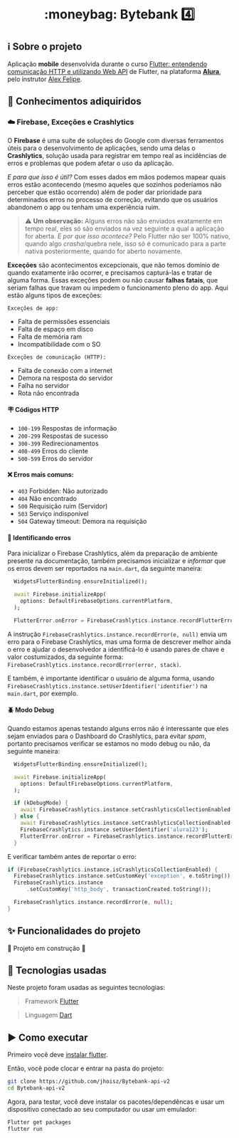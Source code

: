 <h1 align="center"> :moneybag: Bytebank 4️⃣  </h1>

## ℹ️ Sobre o projeto

Aplicação **mobile** desenvolvida durante o curso [Flutter: entendendo comunicação HTTP e utilizando Web API](https://cursos.alura.com.br/course/flutter-comunicacao-http) de Flutter, na plataforma **[Alura](https://www.alura.com.br/)**, pelo instrutor [Alex Felipe](https://cursos.alura.com.br/user/alexfelipe).

## :ledger: Conhecimentos adiquiridos

### ☁️ Firebase, Exceções e Crashlytics

O **Firebase** é uma suíte de soluções do Google com diversas ferramentos úteis para o desenvolvimento de aplicações, sendo uma delas o **Crashlytics**, solução usada para registrar em tempo real as incidências de erros e problemas que podem afetar o uso da aplicação.

_E para que isso é útil?_ Com esses dados em mãos podemos mapear quais erros estão acontecendo (mesmo aqueles que sozinhos poderíamos não perceber que estão ocorrendo) além de poder dar prioridade para determinados erros no processo de correção, evitando que os usuários abandonem o app ou tenham uma experiência ruim.

> ⚠️ **Um observação:** Alguns erros não são enviados exatamente em tempo real, eles só são enviados na vez seguinte a qual a aplicação for aberta. _E por que isso acontece?_ Pelo Flutter não ser 100% nativo, quando algo _crasha_/quebra nele, isso só é comunicado para a parte nativa posteriormente, quando for aberto novamente.

**Exceções** são acontecimentos excepcionais, que não temos domínio de quando exatamente irão ocorrer, e precisamos capturá-las e tratar de alguma forma. Essas exceções podem ou não causar **falhas fatais**, que seriam falhas que travam ou impedem o funcionamento pleno do app. Aqui estão alguns tipos de exceções:

`Exceções de app:`

- Falta de permissões essenciais
- Falta de espaço em disco
- Falta de memória ram
- Incompatibilidade com o SO

`Èxceções de comunicação (HTTP):`

- Falta de conexão com a internet
- Demora na resposta do servidor
- Falha no servidor
- Rota não encontrada

#### 🪧 Códigos HTTP

- `100-199` Respostas de informação
- `200-299` Respostas de sucesso
- `300-399` Redirecionamentos
- `400-499` Erros do cliente
- `500-599` Erros do servidor

#### ❌ Erros mais comuns:

- `403` Forbidden: Não autorizado
- `404` Não encontrado
- `500` Requisição ruim (Servidor)
- `503` Serviço indisponível
- `504` Gateway timeout: Demora na requisição

#### 🔎 **Identificando erros**

Para inicializar o Firebase Crashlytics, além da preparação de ambiente presente na documentação, também precisamos inicializar e _informar_ que os erros devem ser reportados na `main.dart`, da seguinte maneira:

```dart
  WidgetsFlutterBinding.ensureInitialized();

  await Firebase.initializeApp(
    options: DefaultFirebaseOptions.currentPlatform,
  );

  FlutterError.onError = FirebaseCrashlytics.instance.recordFlutterError;
```

A instrução `FirebaseCrashlytics.instance.recordError(e, null)` envia um erro para o Firebase Crashlytics, mas uma forma de descrever melhor ainda o erro e ajudar o desenvolvedor a identificá-lo é usando pares de chave e valor costumizados, da seguinte forma: `FirebaseCrashlytics.instance.recordError(error, stack)`.

E também, é importante identificar o usuário de alguma forma, usando `FirebaseCrashlytics.instance.setUserIdentifier('identifier')` na `main.dart`, por exemplo.

#### 🪲 **Modo Debug**

Quando estamos apenas testando alguns erros não é interessante que eles sejam enviados para o Dashboard do Crashlytics, para evitar _spam_, portanto precisamos verificar se estamos no modo debug ou não, da seguinte maneira:

```dart
  WidgetsFlutterBinding.ensureInitialized();

  await Firebase.initializeApp(
    options: DefaultFirebaseOptions.currentPlatform,
  );

  if (kDebugMode) {
    await FirebaseCrashlytics.instance.setCrashlyticsCollectionEnabled(false);
  } else {
    await FirebaseCrashlytics.instance.setCrashlyticsCollectionEnabled(true);
    FirebaseCrashlytics.instance.setUserIdentifier('alura123');
    FlutterError.onError = FirebaseCrashlytics.instance.recordFlutterError;
  }
```

E verificar também antes de reportar o erro:

```dart
if (FirebaseCrashlytics.instance.isCrashlyticsCollectionEnabled) {
  FirebaseCrashlytics.instance.setCustomKey('exception', e.toString());
  FirebaseCrashlytics.instance
      .setCustomKey('http_body', transactionCreated.toString());

  FirebaseCrashlytics.instance.recordError(e, null);
}
```

## :sparkles: Funcionalidades do projeto

:construction: Projeto em construção :construction:

## :hammer: Tecnologias usadas

Neste projeto foram usadas as seguintes tecnologias:

> Framework [Flutter](https://flutter.dev/)

> Linguagem [Dart](https://dart.dev/)

## :arrow_forward: Como executar

Primeiro você deve [instalar flutter](https://docs.flutter.dev/get-started/install).

Então, você pode clocar e entrar na pasta do projeto:

```bash
git clone https://github.com/jhoisz/Bytebank-api-v2
cd Bytebank-api-v2
```

Agora, para testar, você deve instalar os pacotes/dependêncas e usar um dispositivo conectado ao seu computador ou usar um emulador:

```bash
Flutter get packages
flutter run
```
